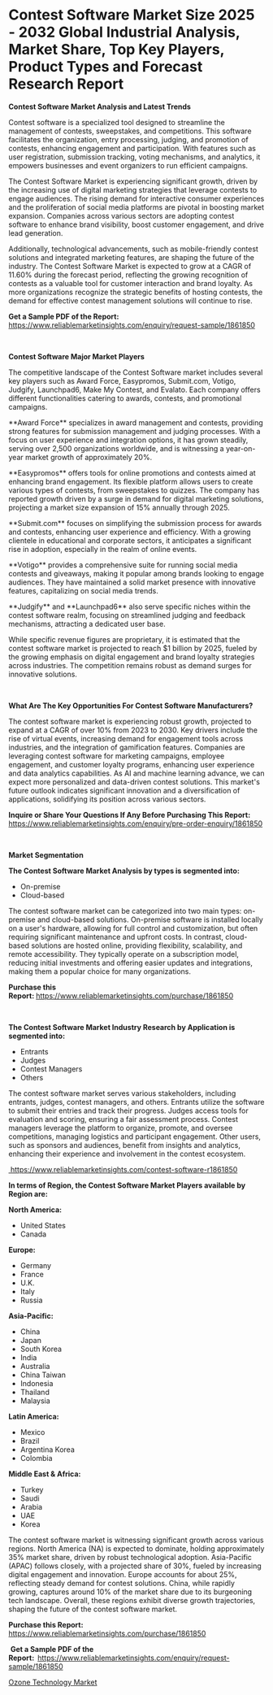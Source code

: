 <p><h1>Contest Software Market Size 2025 - 2032 Global Industrial Analysis, Market Share, Top Key Players, Product Types and Forecast Research Report</h1></p><p><strong>Contest Software Market Analysis and Latest Trends</strong></p>
<p><p>Contest software is a specialized tool designed to streamline the management of contests, sweepstakes, and competitions. This software facilitates the organization, entry processing, judging, and promotion of contests, enhancing engagement and participation. With features such as user registration, submission tracking, voting mechanisms, and analytics, it empowers businesses and event organizers to run efficient campaigns.</p><p>The Contest Software Market is experiencing significant growth, driven by the increasing use of digital marketing strategies that leverage contests to engage audiences. The rising demand for interactive consumer experiences and the proliferation of social media platforms are pivotal in boosting market expansion. Companies across various sectors are adopting contest software to enhance brand visibility, boost customer engagement, and drive lead generation.</p><p>Additionally, technological advancements, such as mobile-friendly contest solutions and integrated marketing features, are shaping the future of the industry. The Contest Software Market is expected to grow at a CAGR of 11.60% during the forecast period, reflecting the growing recognition of contests as a valuable tool for customer interaction and brand loyalty. As more organizations recognize the strategic benefits of hosting contests, the demand for effective contest management solutions will continue to rise.</p></p>
<p><strong>Get a Sample PDF of the Report:&nbsp;</strong> <a href="https://www.reliablemarketinsights.com/enquiry/request-sample/1861850?utm_campaign=3188&utm_medium=2&utm_source=Github&utm_content=ia&utm_term=09032025&utm_id=contest-software">https://www.reliablemarketinsights.com/enquiry/request-sample/1861850</a></p>
<p>&nbsp;</p>
<p><strong>Contest Software Major Market Players</strong></p>
<p><p>The competitive landscape of the Contest Software market includes several key players such as Award Force, Easypromos, Submit.com, Votigo, Judgify, Launchpad6, Make My Contest, and Evalato. Each company offers different functionalities catering to awards, contests, and promotional campaigns.</p><p>**Award Force** specializes in award management and contests, providing strong features for submission management and judging processes. With a focus on user experience and integration options, it has grown steadily, serving over 2,500 organizations worldwide, and is witnessing a year-on-year market growth of approximately 20%. </p><p>**Easypromos** offers tools for online promotions and contests aimed at enhancing brand engagement. Its flexible platform allows users to create various types of contests, from sweepstakes to quizzes. The company has reported growth driven by a surge in demand for digital marketing solutions, projecting a market size expansion of 15% annually through 2025.</p><p>**Submit.com** focuses on simplifying the submission process for awards and contests, enhancing user experience and efficiency. With a growing clientele in educational and corporate sectors, it anticipates a significant rise in adoption, especially in the realm of online events.</p><p>**Votigo** provides a comprehensive suite for running social media contests and giveaways, making it popular among brands looking to engage audiences. They have maintained a solid market presence with innovative features, capitalizing on social media trends.</p><p>**Judgify** and **Launchpad6** also serve specific niches within the contest software realm, focusing on streamlined judging and feedback mechanisms, attracting a dedicated user base.</p><p>While specific revenue figures are proprietary, it is estimated that the contest software market is projected to reach $1 billion by 2025, fueled by the growing emphasis on digital engagement and brand loyalty strategies across industries. The competition remains robust as demand surges for innovative solutions.</p></p>
<p>&nbsp;</p>
<p><strong>What Are The Key Opportunities For Contest Software Manufacturers?</strong></p>
<p><p>The contest software market is experiencing robust growth, projected to expand at a CAGR of over 10% from 2023 to 2030. Key drivers include the rise of virtual events, increasing demand for engagement tools across industries, and the integration of gamification features. Companies are leveraging contest software for marketing campaigns, employee engagement, and customer loyalty programs, enhancing user experience and data analytics capabilities. As AI and machine learning advance, we can expect more personalized and data-driven contest solutions. This market's future outlook indicates significant innovation and a diversification of applications, solidifying its position across various sectors.</p></p>
<p><strong>Inquire or Share Your Questions If Any Before Purchasing This Report:</strong> <a href="https://www.reliablemarketinsights.com/enquiry/pre-order-enquiry/1861850?utm_campaign=3188&utm_medium=2&utm_source=Github&utm_content=ia&utm_term=09032025&utm_id=contest-software">https://www.reliablemarketinsights.com/enquiry/pre-order-enquiry/1861850</a></p>
<p>&nbsp;</p>
<p><strong>Market Segmentation</strong></p>
<p><strong>The Contest Software Market Analysis by types is segmented into:</strong></p>
<p><ul><li>On-premise</li><li>Cloud-based</li></ul></p>
<p><p>The contest software market can be categorized into two main types: on-premise and cloud-based solutions. On-premise software is installed locally on a user's hardware, allowing for full control and customization, but often requiring significant maintenance and upfront costs. In contrast, cloud-based solutions are hosted online, providing flexibility, scalability, and remote accessibility. They typically operate on a subscription model, reducing initial investments and offering easier updates and integrations, making them a popular choice for many organizations.</p></p>
<p><strong>Purchase this Report:&nbsp;</strong><a href="https://www.reliablemarketinsights.com/purchase/1861850?utm_campaign=3188&utm_medium=2&utm_source=Github&utm_content=ia&utm_term=09032025&utm_id=contest-software">https://www.reliablemarketinsights.com/purchase/1861850</a></p>
<p>&nbsp;</p>
<p><strong>The Contest Software Market Industry Research by Application is segmented into:</strong></p>
<p><ul><li>Entrants</li><li>Judges</li><li>Contest Managers</li><li>Others</li></ul></p>
<p><p>The contest software market serves various stakeholders, including entrants, judges, contest managers, and others. Entrants utilize the software to submit their entries and track their progress. Judges access tools for evaluation and scoring, ensuring a fair assessment process. Contest managers leverage the platform to organize, promote, and oversee competitions, managing logistics and participant engagement. Other users, such as sponsors and audiences, benefit from insights and analytics, enhancing their experience and involvement in the contest ecosystem.</p></p>
<p><a href="https://www.reliablemarketinsights.com/contest-software-r1861850?utm_campaign=3188&utm_medium=2&utm_source=Github&utm_content=ia&utm_term=09032025&utm_id=contest-software">&nbsp;https://www.reliablemarketinsights.com/contest-software-r1861850</a></p>
<p><strong>In terms of Region, the Contest Software Market Players available by Region are:</strong></p>
<p>
    <p> <strong> North America: </strong>
        <ul>
            <li>United States</li>
            <li>Canada</li>
        </ul>
        </p> 
    <p> <strong> Europe: </strong>
        <ul>
            <li>Germany</li>
            <li>France</li>
            <li>U.K.</li>
            <li>Italy</li>
            <li>Russia</li>
        </ul>
        </p> 
    <p> <strong> Asia-Pacific: </strong>
        <ul>
            <li>China</li>
            <li>Japan</li>
            <li>South Korea</li>
            <li>India</li>
            <li>Australia</li>
            <li>China Taiwan</li>
            <li>Indonesia</li>
            <li>Thailand</li>
            <li>Malaysia</li>
        </ul>
        </p> 
    <p> <strong> Latin America: </strong>
        <ul>
            <li>Mexico</li>
            <li>Brazil</li>
            <li>Argentina Korea</li>
            <li>Colombia</li>
        </ul>
        </p> 
    <p> <strong> Middle East & Africa: </strong>
        <ul>
            <li>Turkey</li>
            <li>Saudi</li>
            <li>Arabia</li>
            <li>UAE</li>
            <li>Korea</li>
        </ul>
    </p>
    </p>
<p><p>The contest software market is witnessing significant growth across various regions. North America (NA) is expected to dominate, holding approximately 35% market share, driven by robust technological adoption. Asia-Pacific (APAC) follows closely, with a projected share of 30%, fueled by increasing digital engagement and innovation. Europe accounts for about 25%, reflecting steady demand for contest solutions. China, while rapidly growing, captures around 10% of the market share due to its burgeoning tech landscape. Overall, these regions exhibit diverse growth trajectories, shaping the future of the contest software market.</p></p>
<p><strong>Purchase this Report: </strong><a href="https://www.reliablemarketinsights.com/purchase/1861850?utm_campaign=3188&utm_medium=2&utm_source=Github&utm_content=ia&utm_term=09032025&utm_id=contest-software">https://www.reliablemarketinsights.com/purchase/1861850</a></p>
<p>&nbsp;<strong>Get a Sample PDF of the Report:&nbsp;&nbsp;</strong><a href="https://www.reliablemarketinsights.com/enquiry/request-sample/1861850?utm_campaign=3188&utm_medium=2&utm_source=Github&utm_content=ia&utm_term=09032025&utm_id=contest-software">https://www.reliablemarketinsights.com/enquiry/request-sample/1861850</a></p>
<p><strong></strong></p>
<p><p><a href="https://github.com/cobinaydin13/Market-Research-Report-List-1/blob/main/ozone-technology-market.md?utm_campaign=3188&utm_medium=2&utm_source=Github&utm_content=ia&utm_term=09032025&utm_id=contest-software">Ozone Technology Market</a></p></p>